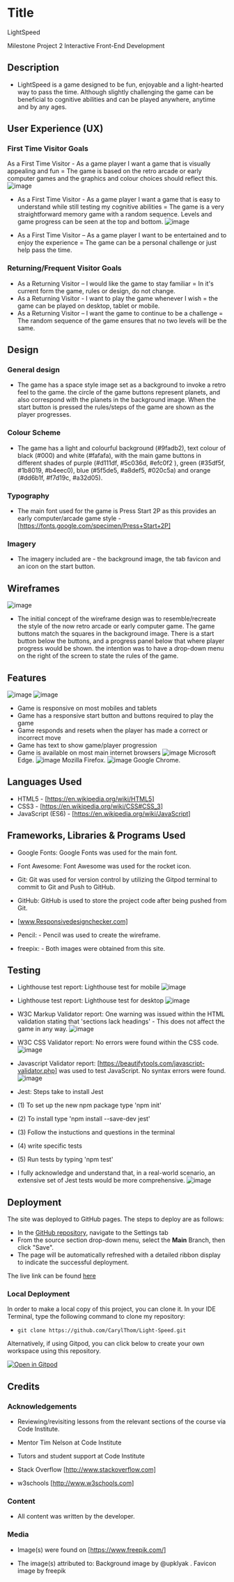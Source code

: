 # Title
LightSpeed

Milestone Project 2
Interactive Front-End
Development

## Description

* LightSpeed is a game designed to be fun, enjoyable and a light-hearted way to pass the time. Although slightly challenging the game can be beneficial to cognitive abilities and can be played anywhere, anytime and by any ages. 

 

## User Experience (UX)

### First Time Visitor Goals

As a First Time Visitor - As a game player I want a game that is visually appealing and fun = The game is based on the retro arcade or early computer games and the graphics and colour choices should reflect this. ![image](https://user-images.githubusercontent.com/95102264/166072369-fe84be7a-077d-4e54-9d30-c37079776b0f.png)

* As a First Time Visitor - As a game player I want a game that is easy to understand while still testing my cognitive abilities = The game is a very straightforward memory game with a random sequence. Levels and game progress can be seen at the top and bottom. ![image](https://user-images.githubusercontent.com/95102264/166072780-1844e53b-3e58-4700-a9bc-4209e697cb5e.png)

* As a First Time Visitor – As a game player I want to be entertained and to enjoy the experience = The game can be a personal challenge or just help pass the time.



### Returning/Frequent Visitor Goals

* As a Returning Visitor – I would like the game to stay familiar = In it's current form the game, rules or design, do not change.
* As a Returning Visitor - I want to play the game whenever I wish = the game can be played on desktop, tablet or mobile. 
* As a Returning Visitor – I want the game to continue to be a challenge = The random sequence of the game ensures that no two levels will be the same.


## Design

### General design

* The game has a space style image set as a background to invoke a retro feel to the game. the circle of the game buttons represent planets, and also correspond with the planets in the background image. When the start button is pressed the rules/steps of the game are shown as the player progresses. 

### Colour Scheme

* The game has a light and colourful background (#9fadb2), text colour of black (#000) and white (#fafafa), with the main game buttons in different shades of purple (#d111df, #5c036d, #efc0f2 ), green (#35df5f, #1b8019, #b4eec0), blue (#5f5de5, #a8def5, #020c5a) and orange (#dd6b1f, #f7d19c, #a32d05).

### Typography

* The main font used for the game is Press Start 2P as this provides an early computer/arcade game style -  [https://fonts.google.com/specimen/Press+Start+2P]

### Imagery

* The imagery included are - the background image, the tab favicon and an icon on the start button.
## Wireframes

![image](https://user-images.githubusercontent.com/95102264/160589979-1d8d411c-ba54-4620-8d90-5246b3df13b5.png)

* The initial concept of the wireframe design was to resemble/recreate the style of the now retro arcade or early computer game. The game buttons match the squares in the background image. There is a start button below the buttons, and a progress panel below that where player progress would be shown. the intention was to have a drop-down menu on the right of the screen to state the rules of the game.

## Features

![image](https://user-images.githubusercontent.com/95102264/166105444-f920200c-9380-4420-9d9e-474d409a0231.png) ![image](https://user-images.githubusercontent.com/95102264/166107558-7357bc5c-104c-4024-abc1-83a3f1456ed0.png)
* Game is responsive on most mobiles and tablets
* Game has a responsive start button and buttons required to play the game
* Game responds and resets when the player has made a correct or incorrect move
* Game has text to show game/player progression 
* Game is available on most main internet browsers
![image](https://user-images.githubusercontent.com/95102264/166145815-46d2d209-9408-4435-b9cb-86e7d48b3c11.png) Microsoft Edge.
![image](https://user-images.githubusercontent.com/95102264/166146059-d6bf1a37-6308-4f00-93bd-987fcc0db621.png) Mozilla Firefox.
![image](https://user-images.githubusercontent.com/95102264/166146128-d33d7eb4-ed53-474d-b333-574ebd53320d.png) Google Chrome.
 

## Languages Used

* HTML5 - [https://en.wikipedia.org/wiki/HTML5]
* CSS3 - [https://en.wikipedia.org/wiki/CSS#CSS_3]
* JavaScript (ES6) - [https://en.wikipedia.org/wiki/JavaScript]

## Frameworks, Libraries & Programs Used

* Google Fonts: Google Fonts was used for the main font.

* Font Awesome: Font Awesome was used for the rocket icon.

* Git: Git was used for version control by utilizing the Gitpod terminal to commit to Git and Push to GitHub.

* GitHub: GitHub is used to store the project code after being pushed from Git. 

* [www.Responsivedesignchecker.com]

* Pencil: - Pencil was used to create the wireframe.

* freepix: - Both images were obtained from this site.


## Testing

* Lighthouse test report: Lighthouse test for mobile  ![image](https://user-images.githubusercontent.com/95102264/166105066-7e03ac83-a3fe-46e3-b9a7-b7051846019e.png) 

* Lighthouse test report: Lighthouse test for desktop ![image](https://user-images.githubusercontent.com/95102264/166105254-f2588b8e-df5f-478d-9fed-0b7f4c79db7c.png)


* W3C Markup Validator report: One warning was issued within the HTML validation stating that 'sections lack headings' - This does not affect the game in any way.
![image](https://user-images.githubusercontent.com/95102264/165341524-71ffb0cf-bfdf-4529-82f0-9012c0303b40.png) 

* W3C CSS Validator report: No errors were found within the CSS code.
![image](https://user-images.githubusercontent.com/95102264/166104763-72f0e223-e3e8-4339-b072-e45b9612bb5c.png) 

* Javascript Validator report: [https://beautifytools.com/javascript-validator.php] was used to test JavaScript. No syntax errors were found.
![image](https://user-images.githubusercontent.com/95102264/165343331-21f38fbf-1f3e-4862-9955-e1a2d3ad0045.png)

* Jest: Steps take to install Jest 
* (1) To set up the new npm package type 'npm init' 
* (2) To install type 'npm install --save-dev jest'  
* (3) Follow the instuctions and questions in the terminal
* (4) write specific tests
* (5) Run tests by typing 'npm test'
* I fully acknowledge and understand that, in a real-world scenario, an extensive set of Jest tests would be more comprehensive.
![image](https://user-images.githubusercontent.com/95102264/166104536-44f915ad-1543-4510-a20a-7795a65da4b1.png)

## Deployment

The site was deployed to GitHub pages. The steps to deploy are as follows: 
  - In the [GitHub repository](https://github.com/CarylThom/Light-Speed), navigate to the Settings tab 
  - From the source section drop-down menu, select the **Main** Branch, then click "Save".
  - The page will be automatically refreshed with a detailed ribbon display to indicate the successful deployment.

The live link can be found [here](https://carylthom.github.io/Light-Speed/)

### Local Deployment

In order to make a local copy of this project, you can clone it. In your IDE Terminal, type the following command to clone my repository:

- `git clone https://github.com/CarylThom/Light-Speed.git`

Alternatively, if using Gitpod, you can click below to create your own workspace using this repository.

[![Open in Gitpod](https://gitpod.io/button/open-in-gitpod.svg)](https://gitpod.io/#https://github.com/CarylThom/Light-Speed)

## Credits

### Acknowledgements

* Reviewing/revisiting lessons from the relevant sections of the course via Code Institute. 

* Mentor Tim Nelson at Code Institute

* Tutors and student support at Code Institute

* Stack Overflow [http://www.stackoverflow.com]

* w3schools [http://www.w3schools.com]

### Content

* All content was written by the developer.

### Media

* Image(s) were found on [https://www.freepik.com/]

* The image(s) attributed to: Background image by @upklyak . Favicon image by freepik
                

